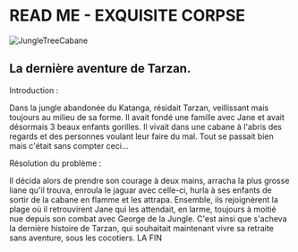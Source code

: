 # READ ME - EXQUISITE CORPSE

![JungleTreeCabane](https://media-cdn.tripadvisor.com/media/vr-splice-j/05/90/a3/c4.jpg)

## La dernière aventure de Tarzan.

Introduction :

Dans la jungle abandonée du Katanga, résidait Tarzan, veillissant mais toujours au milieu de sa forme. Il avait fondé une famille avec Jane et avait désormais 3 beaux enfants gorilles. Il vivait dans une cabane à l'abris des regards et des personnes voulant leur faire du mal. Tout se passait bien mais c'était sans compter ceci...



Résolution du problème :

Il décida alors de prendre son courage à deux mains, arracha la plus grosse liane qu'il trouva, enroula le jaguar avec celle-ci, hurla à ses enfants de sortir de la cabane en flamme et les attrapa. Ensemble, ils rejoignèrent la plage où il retrouvirent Jane qui les attendait, en larme, toujours à moitié nue depuis son combat avec George de la Jungle. C'est ainsi que s'acheva la dernière histoire de Tarzan, qui souhaitait maintenant vivre sa retraite sans aventure, sous les cocotiers. LA FIN
